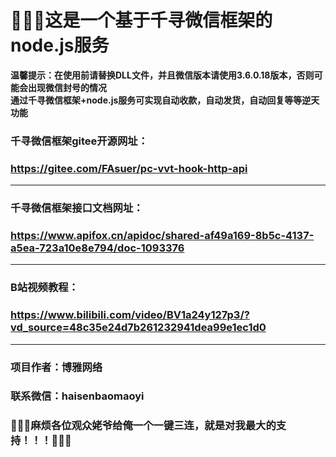 # &#x1F308;&#x1F308;&#x1F308;这是一个基于千寻微信框架的node.js服务
**温馨提示：在使用前请替换DLL文件，并且微信版本请使用3.6.0.18版本，否则可能会出现微信封号的情况**<br /> 
**通过千寻微信框架+node.js服务可实现自动收款，自动发货，自动回复等等逆天功能**
### 千寻微信框架gitee开源网址：
### https://gitee.com/FAsuer/pc-vvt-hook-http-api
---
### 千寻微信框架接口文档网址：
### https://www.apifox.cn/apidoc/shared-af49a169-8b5c-4137-a5ea-723a10e8e794/doc-1093376
***
### B站视频教程：
### https://www.bilibili.com/video/BV1a24y127p3/?vd_source=48c35e24d7b261232941dea99e1ec1d0
***
### 项目作者：博雅网络
### 联系微信：haisenbaomaoyi


### &#x1F353;&#x1F353;&#x1F353;麻烦各位观众姥爷给俺一个一键三连，就是对我最大的支持！！！&#x1F353;&#x1F353;&#x1F353;
